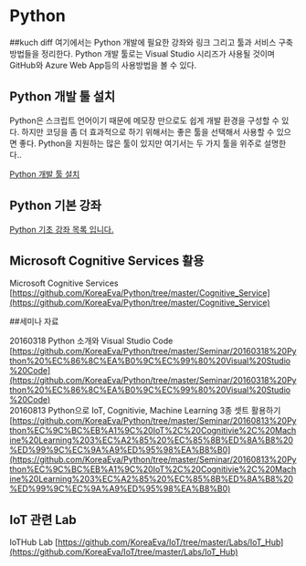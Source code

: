 # Python
##kuch diff
여기에서는 Python 개발에 필요한 강좌와 링크 그리고 툴과 서비스 구축 방법들을 정리한다. 
Python 개발 툴로는 Visual Studio 시리즈가 사용될 것이며 GitHub와 Azure Web App등의 사용방법을 볼 수 있다. 

## Python 개발 툴 설치
Python은 스크립트 언어이기 때문에 메모장 만으로도 쉽게 개발 환경을 구성할 수 있다.
하지만 코딩을 좀 더 효과적으로 하기 위해서는 좋은 툴을 선택해서 사용할 수 있으면 좋다. 
Python을 지원하는 많은 툴이 있지만 여기서는 두 가지 툴을 위주로 설명한다.. 

[Python 개발 툴 설치](https://github.com/KoreaEva/Python/blob/master/1.Python%20development%20tool%20setting/Readme.md)

## Python 기본 강좌

[Python 기초 강좌 목록 입니다.](https://github.com/KoreaEva/Python/blob/master/Video.md)

## Microsoft Cognitive Services 활용
Microsoft Cognitive Services [https://github.com/KoreaEva/Python/tree/master/Cognitive_Service](https://github.com/KoreaEva/Python/tree/master/Cognitive_Service)

##세미나 자료

20160318 Python 소개와 Visual Studio Code<br>
[https://github.com/KoreaEva/Python/tree/master/Seminar/20160318%20Python%20%EC%86%8C%EA%B0%9C%EC%99%80%20Visual%20Studio%20Code](https://github.com/KoreaEva/Python/tree/master/Seminar/20160318%20Python%20%EC%86%8C%EA%B0%9C%EC%99%80%20Visual%20Studio%20Code)<br>
20160813 Python으로 IoT, Cognitivie, Machine Learning 3종 셋트 활용하기<br>
[https://github.com/KoreaEva/Python/tree/master/Seminar/20160813%20Python%EC%9C%BC%EB%A1%9C%20IoT%2C%20Cognitivie%2C%20Machine%20Learning%203%EC%A2%85%20%EC%85%8B%ED%8A%B8%20%ED%99%9C%EC%9A%A9%ED%95%98%EA%B8%B0](https://github.com/KoreaEva/Python/tree/master/Seminar/20160813%20Python%EC%9C%BC%EB%A1%9C%20IoT%2C%20Cognitivie%2C%20Machine%20Learning%203%EC%A2%85%20%EC%85%8B%ED%8A%B8%20%ED%99%9C%EC%9A%A9%ED%95%98%EA%B8%B0)


## IoT 관련 Lab 
IoTHub Lab [https://github.com/KoreaEva/IoT/tree/master/Labs/IoT_Hub](https://github.com/KoreaEva/IoT/tree/master/Labs/IoT_Hub)
